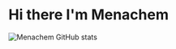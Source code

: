 # Hi there I'm Menachem
![Menachem GitHub stats](https://github-readme-stats.vercel.app/api?username=Menachem-D&show_icons=true&theme=transparent)
